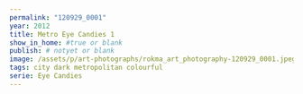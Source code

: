 ```yaml
---
permalink: "120929_0001"
year: 2012
title: Metro Eye Candies 1
show_in_home: #true or blank
publish: # notyet or blank
image: /assets/p/art-photographs/rokma_art_photography-120929_0001.jpeg
tags: city dark metropolitan colourful
serie: Eye Candies
---
```


